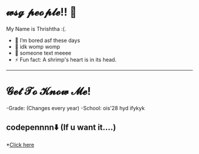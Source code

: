 <h1> 𝔀𝓼𝓰 𝓹𝓮𝓸𝓹𝓵𝓮!! 👋</h1>
My Name is Thrishtha :(.

- 🔭 I’m bored asf these days
- 🤔 idk womp womp
- 💬 someone text meeee
- ⚡ Fun fact: A shrimp's heart is in its head.

<hr>
<h1>𝓖𝓮𝓽 𝓣𝓸 𝓚𝓷𝓸𝔀 𝓜𝓮!</h1>
-Grade: (Changes every year)
-School: ois'28 hyd
ifykyk



<h2> codepennnn⬇️ (If u want it....)</h2>

*[Click here](https://codepen.io/thrishthaaa)




